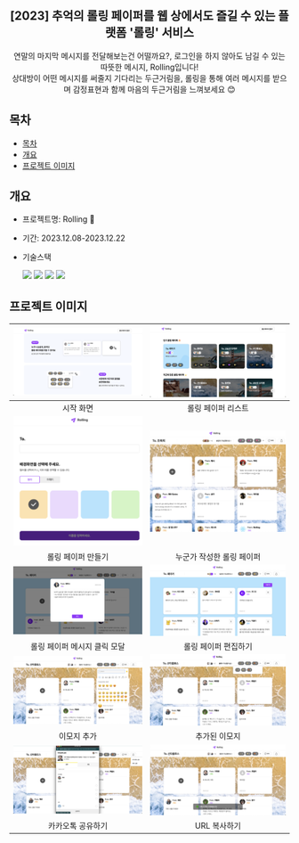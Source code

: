 <div align="center">
<h2>[2023] 추억의 롤링 페이퍼를 웹 상에서도 즐길 수 있는 플랫폼 '롤링' 서비스</h2>
연말의 마지막 메시지를 전달해보는건 어떨까요?, 로그인을 하지 않아도 남길 수 있는 따뜻한 메시지, Rolling입니다!<br> 상대방이 어떤 메시지를 써줄지 기다리는 두근거림을, 롤링을 통해 여러 메시지를 받으며 감정표현과 함께 마음의 두근거림을 느껴보세요 😊 
</div>

## 목차

- [목차](#목차)
- [개요](#개요)
- [프로젝트 이미지](#프로젝트-이미지)

## 개요

- 프로젝트명: Rolling 📝
- 기간: 2023.12.08-2023.12.22
- 기술스택

  <img src="https://img.shields.io/badge/react-61DAFB?style=for-the-badge&logo=react&logoColor=black">
  <img src="https://img.shields.io/badge/vite-646CFF?style=for-the-badge&logo=vite&logoColor=white">
  <img src="https://img.shields.io/badge/scss-CC6699?style=for-the-badge&logo=sass&logoColor=white">
  <img src="https://img.shields.io/badge/javascript-F7DF1E?style=for-the-badge&logo=javascript&logoColor=black">

## 프로젝트 이미지

|  ![image](./src/assets/startPage.png)  |  ![image](./src/assets/listPage.png)   |
| :------------------------------------: | :------------------------------------: |
|               시작 화면                |           롤링 페이퍼 리스트           |
| ![image](./src/assets/makeRolling.png) |  ![image](./src/assets/userPost.png)   |
|           롤링 페이퍼 만들기           |       누군가 작성한 롤링 페이퍼        |
|  ![image](./src/assets/rollModal.png)  |    ![image](./src/assets/edit.png)     |
|      롤링 페이퍼 메시지 클릭 모달      |          롤링 페이퍼 편집하기          |
|  ![image](./src/assets/addEmoji.png)   | ![image](./src/assets/emojiStatus.png) |
|              이모지 추가               |             추가된 이모지              |
| ![image](./src/assets/kakaoShare.png)  |   ![image](./src/assets/urlCopy.png)   |
|           카카오톡 공유하기            |              URL 복사하기              |
